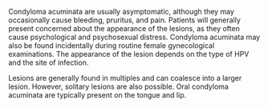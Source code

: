 Condyloma acuminata are usually asymptomatic, although they may occasionally cause bleeding, pruritus, and pain. Patients will generally present concerned about the appearance of the lesions, as they often cause psychological and psychosexual distress. Condyloma acuminata may also be found incidentally during routine female gynecological examinations. The appearance of the lesion depends on the type of HPV and the site of infection.

Lesions are generally found in multiples and can coalesce into a larger lesion. However, solitary lesions are also possible. Oral condyloma acuminata are typically present on the tongue and lip.